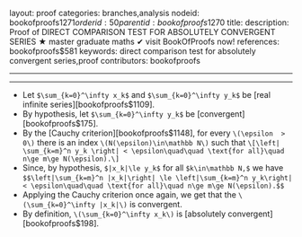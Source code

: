 layout: proof
categories: branches,analysis
nodeid: bookofproofs$1271
orderid: 50
parentid: bookofproofs$1270
title: 
description: Proof of DIRECT COMPARISON TEST FOR ABSOLUTELY CONVERGENT SERIES ★ master graduate maths ✔ visit BookOfProofs now!
references: bookofproofs$581
keywords: direct comparison test for absolutely convergent series,proof
contributors: bookofproofs

---


---

* Let `$\sum_{k=0}^\infty x_k$`  and `$\sum_{k=0}^\infty y_k$`  be [real infinite series][bookofproofs$1109].
* By hypothesis, let `$\sum_{k=0}^\infty y_k$` be [convergent][bookofproofs$175].
* By the [Cauchy criterion][bookofproofs$1148], for every `\(\epsilon  > 0\)` there is an index `\(N(\epsilon)\in\mathbb N\)` such that `\[\left| \sum_{k=m}^n y_k \right| < \epsilon\quad\quad \text{for all}\quad n\ge m\ge N(\epsilon).\]`
* Since, by hypothesis, `$|x_k|\le y_k$` for all `$k\in\mathbb N,$` we have `$$\left|\sum_{k=m}^n |x_k|\right| \le \left|\sum_{k=m}^n y_k\right| < \epsilon\quad\quad \text{for all}\quad n\ge m\ge N(\epsilon).$$`
* Applying the Cauchy criterion once again, we get that the `\(\sum_{k=0}^\infty |x_k|\)` is convergent.
* By definition, `\(\sum_{k=0}^\infty x_k\)` is [absolutely convergent][bookofproofs$198].